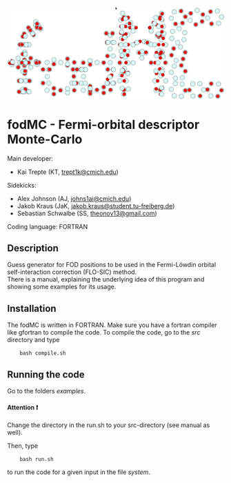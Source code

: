 ![GitHub Logo](images/logo_fodMC.png)

# fodMC - Fermi-orbital descriptor Monte-Carlo 

Main developer:  

*  Kai Trepte (KT, trept1k@cmich.edu)    

Sidekicks:  

* Alex Johnson (AJ, johns1ai@cmich.edu)   
* Jakob Kraus (JaK, jakob.kraus@student.tu-freiberg.de)   
* Sebastian Schwalbe (SS, theonov13@gmail.com)    

Coding language: FORTRAN   

## Description
   
Guess generator for FOD positions to be used in the Fermi-Löwdin orbital self-interaction correction (FLO-SIC) method.           
There is a manual, explaining the underlying idea of this program and showing some examples for its usage.

## Installation 
The fodMC is written in FORTRAN. Make sure you have a fortran compiler like gfortran to compile the code.
To compile the code, go to the *src* directory and type   

        bash compile.sh


## Running the code 

Go to the folders *examples*. 

#### Attention :heavy_exclamation_mark:  
Change the directory in the run.sh to your src-directory (see manual as well).                                         

Then, type 

        bash run.sh

to run the code for a given input in the file *system*.
